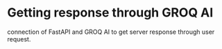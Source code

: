 # Getting response through GROQ AI
connection of FastAPI and GROQ AI to get server response through user request.

